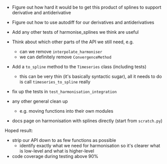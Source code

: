 - Figure out how hard it would be to get this product of splines to support derivative and antiderivative
- Figure out how to use autodiff for our derivatives and antiderivatives

- Add any other tests of harmonise_splines we think are useful

- Think about which other parts of the API we still need, e.g.
    - can we remove `interpolate_harmoniser`
    - we can definitely remove `ConvergenceMethod`

- Add a `to_spline` method to the `Timeseries` class (including tests)
    - this can be very thin (it's basically syntactic sugar),
      all it needs to do is call `timeseries_to_spline` really

- fix up the tests in `test_harmonisation_integration`
- any other general clean up
    - e.g. moving functions into their own modules

- docs page on harmonisation with splines directly (start from `scratch.py`)

Hoped result:

- strip our API down to as few functions as possible
    - identify exactly what we need for harmonisation
      so it's clearer what is low-level and what is higher-level
- code coverage during testing above 90%
